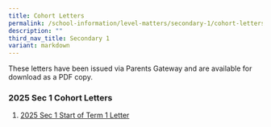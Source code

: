 ```yaml
---
title: Cohort Letters
permalink: /school-information/level-matters/secondary-1/cohort-letters/
description: ""
third_nav_title: Secondary 1
variant: markdown
---
```

These letters have been issued via Parents Gateway and are available for download as a PDF copy. 

### 2025 Sec 1 Cohort Letters

1. [2025 Sec 1 Start of Term 1 Letter](/files/Level%20Matters/S1/2025_S1_Start_of_Term_1_Letter.pdf)